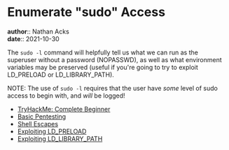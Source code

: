 # Enumerate "sudo" Access

**author**:: Nathan Acks  
**date**:: 2021-10-30

The `sudo -l` command will helpfully tell us what we can run as the superuser without a password (NOPASSWD), as well as what environment variables may be preserved (useful if you're going to try to exploit LD_PRELOAD or LD_LIBRARY_PATH).

NOTE: The use of `sudo -l` requires that the user have *some* level of sudo access to begin with, and *will* be logged!

* [TryHackMe: Complete Beginner](tryhackme-complete-beginner.md)
* [Basic Pentesting](tryhackme-basic-pentesting.md)
* [Shell Escapes](shell-escapes.md)
* [Exploiting LD_PRELOAD](exploiting-ld-preload.md)
* [Exploiting LD_LIBRARY_PATH](exploiting-ld-library-path.md)
